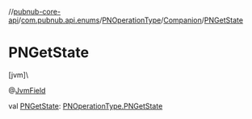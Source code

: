 //[pubnub-core-api](../../../../index.md)/[com.pubnub.api.enums](../../index.md)/[PNOperationType](../index.md)/[Companion](index.md)/[PNGetState](-p-n-get-state.md)

# PNGetState

[jvm]\

@[JvmField](https://kotlinlang.org/api/latest/jvm/stdlib/kotlin.jvm/-jvm-field/index.html)

val [PNGetState](-p-n-get-state.md): [PNOperationType.PNGetState](../-p-n-get-state/index.md)
